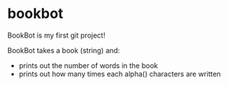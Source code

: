 # bookbot
BookBot is my first git project!

BookBot takes a book (string) and:
- prints out the number of words in the book
- prints out how many times each alpha() characters are written


